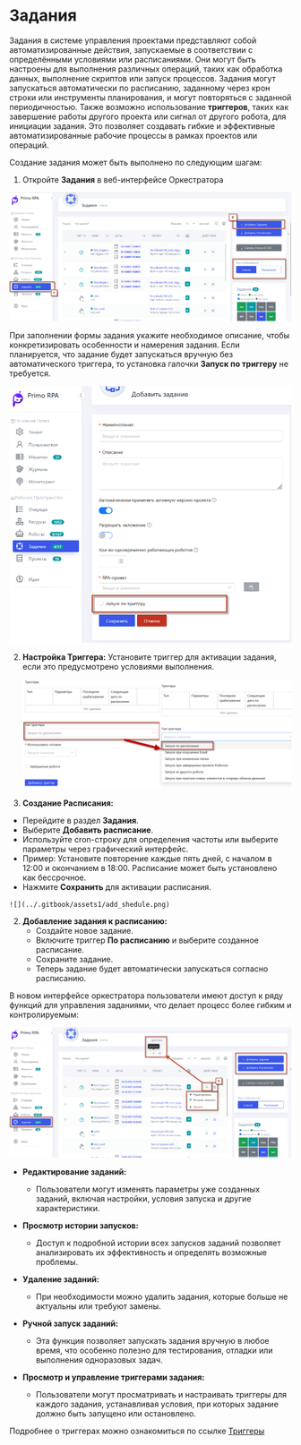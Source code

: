 # Задания 

Задания в системе управления проектами представляют собой автоматизированные действия, запускаемые в соответствии с определёнными условиями или расписаниями. Они могут быть настроены для выполнения различных операций, таких как обработка данных, выполнение скриптов или запуск процессов. Задания могут запускаться автоматически по расписанию, заданному через крон строки или инструменты планирования, и могут повторяться с заданной периодичностью. 
Также возможно использование **триггеров**, таких как завершение работы другого проекта или сигнал от другого робота, для инициации задания. Это позволяет создавать гибкие и эффективные автоматизированные рабочие процессы в рамках проектов или операций.

Создание задания может быть выполнено по следующим шагам:

1. Откройте **Задания** в веб-интерфейсе Оркестратора

  ![](../.gitbook/assets1/add_task1.png)

      
   При заполнении формы задания укажите необходимое описание, чтобы конкретизировать особенности и намерения задания. Если планируется, что задание будет запускаться вручную без автоматического триггера, то установка галочки **Запуск по триггеру** не требуется.

   ![](../.gitbook/assets1/trigg.png)
   

2. **Настройка Триггера:**
   Установите триггер для активации задания, если это предусмотрено условиями выполнения.
 
    ![](../.gitbook/assets1/triggers.png)


 3. **Создание Расписания:**
   - Перейдите в раздел **Задания**.
   - Выберите **Добавить расписание**.
   - Используйте cron-строку для определения частоты или выберите параметры через графический интерфейс.
   - Пример: Установите повторение каждые пять дней, с началом в 12:00 и окончанием в 18:00. Расписание может быть установлено как бессрочное.
   - Нажмите **Сохранить** для активации расписания.

    ![](../.gitbook/assets1/add_shedule.png)

2. **Добавление задания к расписанию:**
   - Создайте новое задание.
   - Включите триггер **По расписанию** и выберите созданное расписание.
   - Сохраните задание.
   - Теперь задание будет автоматически запускаться согласно расписанию.

В новом интерфейсе оркестратора пользователи имеют доступ к ряду функций для управления заданиями, что делает процесс более гибким и контролируемым:

 ![](../.gitbook/assets1/tasks.png)


- **Редактирование заданий:**
  - Пользователи могут изменять параметры уже созданных заданий, включая настройки, условия запуска и другие характеристики.

- **Просмотр истории запусков:**
  - Доступ к подробной истории всех запусков заданий позволяет анализировать их эффективность и определять возможные проблемы.

- **Удаление заданий:**
  - При необходимости можно удалить задания, которые больше не актуальны или требуют замены.

- **Ручной запуск заданий:**
  - Эта функция позволяет запускать задания вручную в любое время, что особенно полезно для тестирования, отладки или выполнения одноразовых задач.

- **Просмотр и управление триггерами задания:**
  - Пользователи могут просматривать и настраивать триггеры для каждого задания, устанавливая условия, при которых задание должно быть запущено или остановлено. 

Подробнее о триггерах можно ознакомиться по ссылке [Триггеры]([https://docs.primo-rpa.ru/primo-rpa/orchestrator/basics/tasks](https://github.com/PrimoRPA/Docs.Rus/blob/main/orchestrator-hope-ui/triggers.md)https://github.com/PrimoRPA/Docs.Rus/blob/main/orchestrator-hope-ui/triggers.md)

